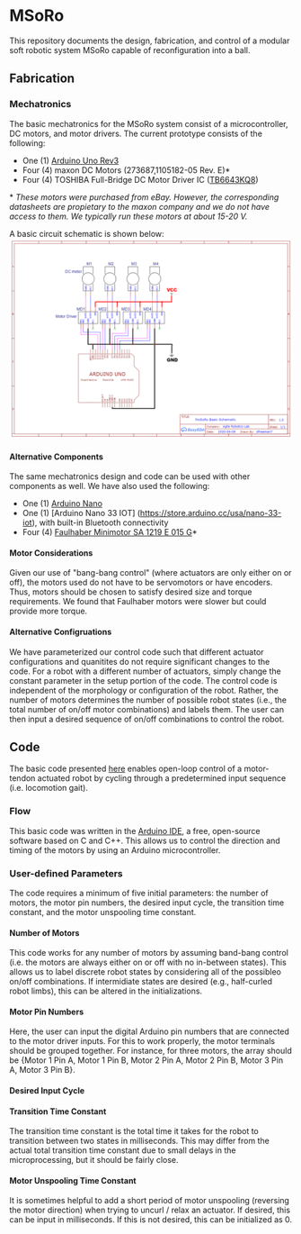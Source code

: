 # MSoRo
This repository documents the design, fabrication, and control of a modular soft robotic system MSoRo capable of reconfiguration into a ball. 

## Fabrication

### Mechatronics
The basic mechatronics for the MSoRo system consist of a microcontroller, DC motors, and motor drivers. The current prototype consists of the following:
- One (1) [Arduino Uno Rev3](https://store.arduino.cc/usa/arduino-uno-rev3)
- Four (4) maxon DC Motors (273687,1105182-05 Rev. E)*
- Four (4) TOSHIBA Full-Bridge DC Motor Driver IC ([TB6643KQ8](https://toshiba.semicon-storage.com/ap-en/semiconductor/product/motor-driver-ics/brushed-dc-motor-driver-ics/detail.TB6643KQ.html))

\*  *These motors were purchased from eBay. However, the corresponding datasheets are propietary to the maxon company and we do not have access to them. We typically run these motors at about 15-20 V.* 

A basic circuit schematic is shown below:
![test](MSoRo_Schematic.png)

#### Alternative Components
The same mechatronics design and code can be used with other components as well. We have also used the following:
- One (1) [Arduino Nano](https://store.arduino.cc/usa/arduino-nano)
- One (1) [Arduino Nano 33 IOT] (https://store.arduino.cc/usa/nano-33-iot), with built-in Bluetooth connectivity
- Four (4) [Faulhaber Minimotor SA 1219 E 015 G](https://www.faulhaber.com/en/products/series/1219g/)*

#### Motor Considerations
Given our use of "bang-bang control" (where actuators are only either on or off), the motors used do not have to be servomotors or have encoders. Thus, motors should be chosen to satisfy desired size and torque requirements. We found that Faulhaber motors were slower but could provide more torque. 

#### Alternative Configruations
We have parameterized our control code such that different actuator configurations and quanitites do not require significant changes to the code. For a robot with a different number of actuators, simply change the constant parameter in the setup portion of the code. The control code is independent of the morphology or configuration of the robot. Rather, the number of motors determines the number of possible robot states (i.e., the total number of on/off motor combinations) and labels them. The user can then input a desired sequence of on/off combinations to control the robot.

## Code
The basic code presented [here](BasicMSoRo.ino) enables open-loop control of a motor-tendon actuated robot by cycling through a predetermined input sequence (i.e. locomotion gait). 

### Flow
This basic code was written in the [Arduino IDE](https://www.arduino.cc/en/main/software), a free, open-source software based on C and C++. This allows us to control the direction and timing of the motors by using an Arduino microcontroller.

### User-defined Parameters
The code requires a minimum of five initial parameters: the number of motors, the motor pin numbers, the desired input cycle, the transition time constant, and the motor unspooling time constant. 
#### Number of Motors
This code works for any number of motors by assuming band-bang control (i.e. the motors are always either on or off with no in-between states). This allows us to label discrete robot states by considering all of the possibleo on/off combinations. If intermidiate states are desired (e.g., half-curled robot limbs), this can be altered in the initializations. 
#### Motor Pin Numbers
Here, the user can input the digital Arduino pin numbers that are connected to the motor driver inputs. For this to work properly, the motor terminals should be grouped together. For instance, for three motors, the array should be {Motor 1 Pin A, Motor 1 Pin B, Motor 2 Pin A, Motor 2 Pin B, Motor 3 Pin A, Motor 3 Pin B}.
#### Desired Input Cycle
#### Transition Time Constant
The transition time constant is the total time it takes for the robot to transition between two states in milliseconds. This may differ from the actual total transition time constant due to small delays in the microprocessing, but it should be fairly close. 
#### Motor Unspooling Time Constant
It is sometimes helpful to add a short period of motor unspooling (reversing the motor direction) when trying to uncurl / relax an actuator. If desired, this can be input in milliseconds. If this is not desired, this can be initialized as 0. 

